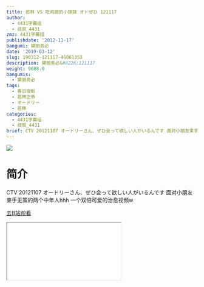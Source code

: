 ```yaml
---
title: 若林 VS 吃鸡翅的小妹妹 オドぜひ 121117
author:
  - 4431字幕组
  - 叔叔_4431
zmz: 4431字幕组
publishdate: '2012-11-17'
bangumi: 黛丽务必
date: '2019-03-12'
slug: 190312-121117-46061353
description: 黛丽务必&#8226;121117
weight: 9688.0
bangumis:
  - 黛丽务必
tags:
  - 春日俊彰
  - 若林正恭
  - オードリー
  - 若林
categories:
  - 4431字幕组
  - 叔叔_4431
brief: CTV 20121107 オードリーさん、ぜひ会って欲しい人がいるんです 面对小朋友束手无策的两个中年人hhh 一个双倍可爱的治愈视频w
---
```

![](https://i.imgur.com/hAUlDgW.jpg)
# 简介  
CTV 20121107 オードリーさん、ぜひ会って欲しい人がいるんです
面对小朋友束手无策的两个中年人hhh
一个双倍可爱的治愈视频w  

[去B站观看](https://www.bilibili.com/video/av46061353/)
<div class ="resp-container"><iframe class="testiframe" src="//player.bilibili.com/player.html?aid=46061353"", scrolling="no", allowfullscreen="true" > </iframe></div> 
